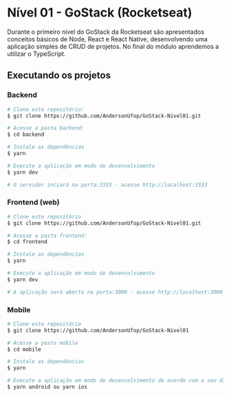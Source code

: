 # Nível 01 - GoStack (Rocketseat)
Durante o primeiro nível do GoStack da Rocketseat são apresentados conceitos básicos de Node, React e React Native, desenvolvendo uma aplicação simples de CRUD de
projetos. 
No final do módulo aprendemos a utilizar o TypeScript.

## Executando os projetos

### Backend

```bash
# Clone este repositório:
$ git clone https://github.com/AndersonUfop/GoStack-Nivel01.git

# Acesse a pasta backend:
$ cd backend

# Instale as dependências
$ yarn

# Execute a aplicação em modo de desenvolvimento
$ yarn dev

# O servidor inciará na porta:3333 - acesse http://localhost:3333 
```

### Frontend (web)
```bash
# Clone este repositório
$ git clone https://github.com/AndersonUfop/GoStack-Nivel01.git

# Acesse a pasta frontend:
$ cd frontend

# Instale as dependências
$ yarn

# Execute a aplicação em modo de desenvolvimento
$ yarn dev

# A aplicação será aberta na porta:3000 - acesse http://localhost:3000

```

### Mobile

```bash
# Clone este repositório
$ git clone https://github.com/AndersonUfop/GoStack-Nivel01

# Acesse a pasta mobile
$ cd mobile

# Instale as dependências
$ yarn

# Execute a aplicação em modo de desenvolvimento de acordo com o seu dispositivo:
$ yarn android ou yarn ios
```


